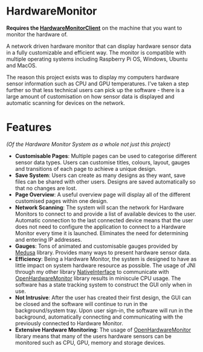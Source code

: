 # HardwareMonitor

**Requires the [HardwareMonitorClient](https://github.com/ChristianBenner/HardwareMonitorClient)** on the machine that
you want to monitor the hardware of.

A network driven hardware monitor that can display hardware sensor data in a fully customizable and efficient way. The
monitor is compatible with multiple operating systems including Raspberry Pi OS, Windows, Ubuntu and MacOS.

The reason this project exists was to display my computers hardware sensor information such as CPU and GPU temperatures.
I've taken a step further so that less technical users can pick up the software - there is a large amount of
customisation on how sensor data is displayed and automatic scanning for devices on the network.

# Features

*(Of the Hardware Monitor System as a whole not just this project)*

- **Customisable Pages**: Multiple pages can be used to categorise different sensor data types. Users can customise
  titles, colours, layout, gauges and transitions of each page to achieve a unique design.
- **Save System**: Users can create as many designs as they want, save files can be shared with other users. Designs are
  saved automatically so that no changes are lost.
- **Page Overview**: A useful overview page will display all of the different customised pages within one design.
- **Network Scanning**: The system will scan the network for Hardware Monitors to connect to and provide a list of
  available devices to the user. Automatic connection to the last connected device means that the user does not need to
  configure the application to connect to a Hardware Monitor every time it is launched. Eliminates the need for
  determining and entering IP addresses.
- **Gauges**: Tons of animated and customisable gauges provided by [Medusa](https://github.com/HanSolo/Medusa) library.
  Provides many ways to present hardware sensor data.
- **Efficiency**: Being a Hardware Monitor, the system is designed to have as little impact on system hardware resource
  as possible. The usage of JNI through my other
  library [NativeInterface](https://github.com/ChristianBenner/NativeInterface) to communicate
  with [OpenHardwareMonitor](https://github.com/openhardwaremonitor/openhardwaremonitor) library results in miniscule
  CPU usage. The software has a state tracking system to construct the GUI only when in use.
- **Not Intrusive**: After the user has created their first design, the GUI can be closed and the software will continue
  to run in the background/system tray. Upon user sign-in, the software will run in the background, automatically
  connecting and communicating with the previously connected to Hardware Monitor.
- **Extensive Hardware Monitoring**: The usage
  of [OpenHardwareMonitor](https://github.com/openhardwaremonitor/openhardwaremonitor) library means that many of the
  users hardware sensors can be monitored such as CPU, GPU, memory and storage devices.
